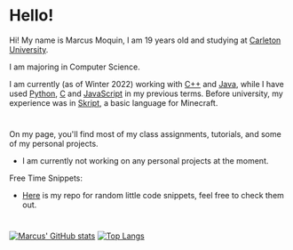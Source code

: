 # Hello!
Hi! My name is Marcus Moquin, I am 19 years old and studying at [Carleton University](https://carleton.ca/). 

I am majoring in Computer Science.

I am currently (as of Winter 2022) working with [C++](https://isocpp.org/) and [Java](https://www.java.com/en/), while I have used [Python](https://www.python.org/), [C](https://en.wikipedia.org/wiki/C_(programming_language)) and [JavaScript](https://www.javascript.com/) in my previous terms. Before university, my experience was in [Skript](https://github.com/SkriptLang/Skript), a basic language for Minecraft. 
#

On my page, you'll find most of my class assignments, tutorials, and some of my personal projects.
 - I am currently not working on any personal projects at the moment.

Free Time Snippets:
 - [Here](https://github.com/MrcsM/Code-Snippets) is my repo for random little code snippets, feel free to check them out.
#

[![Marcus' GitHub stats](https://github-readme-stats.vercel.app/api?username=mrcsm&count_private=true&show_icons=true&theme=github_dark)](https://github.com/anuraghazra/github-readme-stats)
[![Top Langs](https://github-readme-stats.vercel.app/api/top-langs/?username=mrcsm)](https://github.com/anuraghazra/github-readme-stats)
